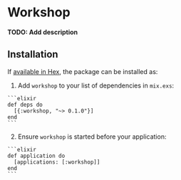 # Workshop

**TODO: Add description**

## Installation

If [available in Hex](https://hex.pm/docs/publish), the package can be installed as:

  1. Add `workshop` to your list of dependencies in `mix.exs`:

    ```elixir
    def deps do
      [{:workshop, "~> 0.1.0"}]
    end
    ```

  2. Ensure `workshop` is started before your application:

    ```elixir
    def application do
      [applications: [:workshop]]
    end
    ```

